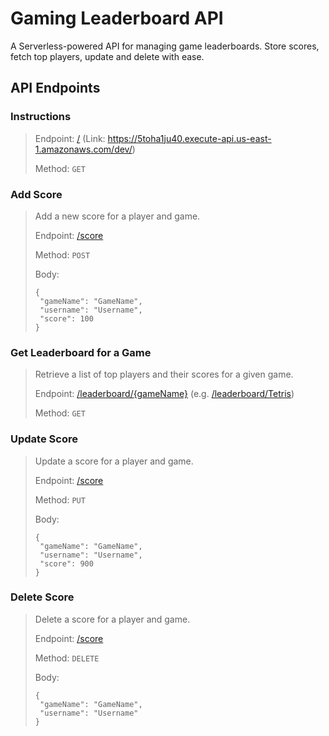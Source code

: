 # Gaming Leaderboard API
A Serverless-powered API for managing game leaderboards. Store scores, fetch top players, update and delete with ease.

## API Endpoints
### Instructions
>Endpoint: [/](https://5toha1ju40.execute-api.us-east-1.amazonaws.com/dev/) (Link: https://5toha1ju40.execute-api.us-east-1.amazonaws.com/dev/)
>
>Method: `GET`

### Add Score
>Add a new score for a player and game.
>
>Endpoint: [/score](https://5toha1ju40.execute-api.us-east-1.amazonaws.com/dev/score)
>
>Method: `POST`
>
>Body:
>```
>{
>  "gameName": "GameName",
>  "username": "Username",
>  "score": 100
>}
>```

### Get Leaderboard for a Game
>Retrieve a list of top players and their scores for a given game.
>
>Endpoint: [/leaderboard/{gameName}](https://5toha1ju40.execute-api.us-east-1.amazonaws.com/dev/leaderboard/Tetris) (e.g. [/leaderboard/Tetris](https://5toha1ju40.execute-api.us-east-1.amazonaws.com/dev/leaderboard/Tetris))
>
>Method: `GET`

### Update Score
>Update a score for a player and game.
>
>Endpoint: [/score](https://5toha1ju40.execute-api.us-east-1.amazonaws.com/dev/score)
>
>Method: `PUT`
>
>Body:
>```
>{
>  "gameName": "GameName",
>  "username": "Username",
>  "score": 900
>}
>```

### Delete Score
>Delete a score for a player and game.
>
>Endpoint: [/score](https://5toha1ju40.execute-api.us-east-1.amazonaws.com/dev/score)
>
>Method: `DELETE`
>
>Body:
>```
>{
>  "gameName": "GameName",
>  "username": "Username"
>}
>```
